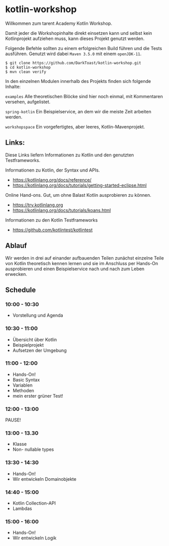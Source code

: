 # kotlin-workshop

Willkommen zum tarent Academy Kotlin Workshop.

Damit jeder die Workshopinhalte direkt einsetzen kann und selbst kein Kotlinprojekt aufziehen muss, kann dieses Projekt genutzt werden.

Folgende Befehle sollten zu einem erfolgreichen Build führen und die Tests ausführen. Genutzt wird dabei `Maven 3.5.0` mit einem `openJDK-11`.

    $ git clone https://github.com/DarkToast/kotlin-workshop.git
    $ cd kotlin-workshop
    $ mvn clean verify

In den einzelnen Modulen innerhalb des Projekts finden sich folgende Inhalte: 

`examples` Alle theoretischen Blöcke sind hier noch einmal, mit Kommentaren versehen, aufgelistet.  

`spring-kotlin` Ein Beispielservice, an dem wir die meiste Zeit arbeiten werden. 

`workshopspace` Ein vorgefertigtes, aber leeres, Kotlin-Mavenprojekt.

## Links:

Diese Links liefern Informationen zu Kotlin und den genutzten Testframeworks.

Informationen zu Kotlin, der Syntax und APIs.  
* https://kotlinlang.org/docs/reference/
* https://kotlinlang.org/docs/tutorials/getting-started-eclipse.html

Online Hand-ons. Gut, um ohne Balast Kotlin ausprobieren zu können.
* https://try.kotlinlang.org
* https://kotlinlang.org/docs/tutorials/koans.html

Informationen zu den Kotlin Testframeworks
* https://github.com/kotlintest/kotlintest


## Ablauf

Wir werden in drei auf einander aufbauenden Teilen zunächst einzelne Teile von Kotlin theoretisch kennen lernen 
und sie im Anschluss per Hands-On ausprobieren und einen Beispielservice nach und nach zum Leben erwecken.

## Schedule
 
### 10:00 - 10:30
* Vorstellung und Agenda

### 10:30 - 11:00
* Übersicht über Kotlin
* Beispielprojekt
* Aufsetzen der Umgebung

### 11:00 - 12:00
* Hands-On! 
* Basic Syntax
* Variablen
* Methoden
* mein erster grüner Test!

### 12:00 - 13:00
PAUSE!

### 13:00 - 13.30
* Klasse
* Non- nullable types

### 13:30 - 14:30
* Hands-On!
* Wir entwickeln Domainobjekte

### 14:40 - 15:00
* Kotlin Collection-API
* Lambdas

### 15:00 - 16:00
* Hands-On!
* Wir entwickeln Logik
